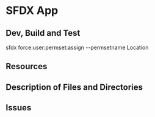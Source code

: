 # SFDX  App

## Dev, Build and Test
sfdx force:user:permset:assign --permsetname Location

## Resources


## Description of Files and Directories


## Issues


